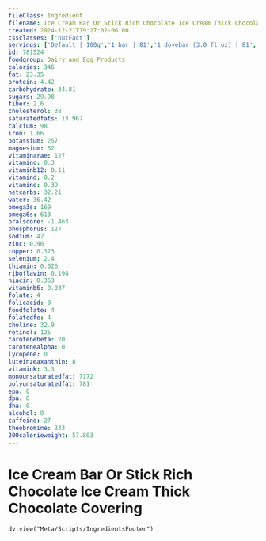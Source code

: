 ```yaml
---
fileClass: Ingredient
filename: Ice Cream Bar Or Stick Rich Chocolate Ice Cream Thick Chocolate Covering
created: 2024-12-21T19:27:02-06:00
cssclasses: ['nutFact']
servings: ['Default | 100g','1 bar | 81','1 dovebar (3.0 fl oz) | 81','1 klondike bar | 122']
id: 781524
foodgroup: Dairy and Egg Products 
calories: 346
fat: 23.35
protein: 4.42
carbohydrate: 34.81
sugars: 29.98
fiber: 2.6
cholesterol: 38
saturatedfats: 13.967
calcium: 98
iron: 1.66
potassium: 257
magnesium: 62
vitaminarae: 127
vitaminc: 0.3
vitaminb12: 0.11
vitamind: 0.2
vitamine: 0.39
netcarbs: 32.21
water: 36.42
omega3s: 169
omega6s: 613
pralscore: -1.463
phosphorus: 127
sodium: 42
zinc: 0.96
copper: 0.323
selenium: 2.4
thiamin: 0.026
riboflavin: 0.194
niacin: 0.363
vitaminb6: 0.037
folate: 4
folicacid: 0
foodfolate: 4
folatedfe: 4
choline: 32.9
retinol: 125
carotenebeta: 20
carotenealpha: 0
lycopene: 0
luteinzeaxanthin: 8
vitamink: 3.3
monounsaturatedfat: 7172
polyunsaturatedfat: 781
epa: 0
dpa: 0
dha: 0
alcohol: 0
caffeine: 27
theobromine: 233
200calorieweight: 57.803
---
```


# Ice Cream Bar Or Stick Rich Chocolate Ice Cream Thick Chocolate Covering

```dataviewjs
dv.view("Meta/Scripts/IngredientsFooter")
```